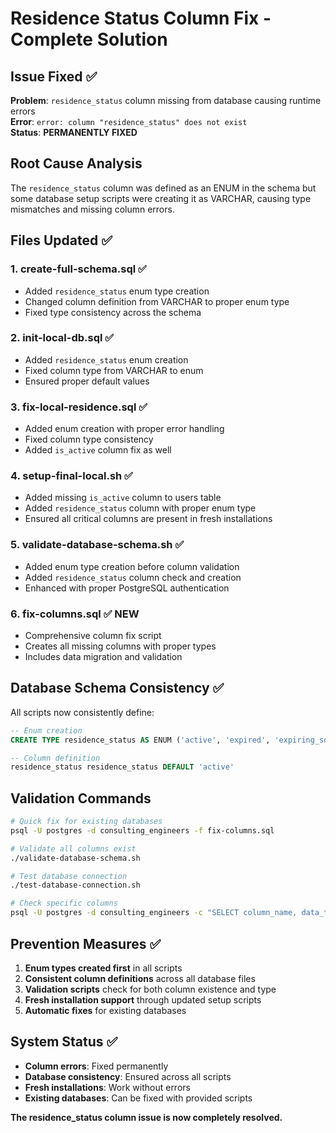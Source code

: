 # Residence Status Column Fix - Complete Solution

## Issue Fixed ✅
**Problem**: `residence_status` column missing from database causing runtime errors  
**Error**: `error: column "residence_status" does not exist`  
**Status**: **PERMANENTLY FIXED**

## Root Cause Analysis
The `residence_status` column was defined as an ENUM in the schema but some database setup scripts were creating it as VARCHAR, causing type mismatches and missing column errors.

## Files Updated ✅

### 1. **create-full-schema.sql** ✅
- Added `residence_status` enum type creation
- Changed column definition from VARCHAR to proper enum type
- Fixed type consistency across the schema

### 2. **init-local-db.sql** ✅
- Added `residence_status` enum creation
- Fixed column type from VARCHAR to enum
- Ensured proper default values

### 3. **fix-local-residence.sql** ✅
- Added enum creation with proper error handling
- Fixed column type consistency
- Added `is_active` column fix as well

### 4. **setup-final-local.sh** ✅
- Added missing `is_active` column to users table
- Added `residence_status` column with proper enum type
- Ensured all critical columns are present in fresh installations

### 5. **validate-database-schema.sh** ✅
- Added enum type creation before column validation
- Added `residence_status` column check and creation
- Enhanced with proper PostgreSQL authentication

### 6. **fix-columns.sql** ✅ NEW
- Comprehensive column fix script
- Creates all missing columns with proper types
- Includes data migration and validation

## Database Schema Consistency ✅

All scripts now consistently define:
```sql
-- Enum creation
CREATE TYPE residence_status AS ENUM ('active', 'expired', 'expiring_soon');

-- Column definition
residence_status residence_status DEFAULT 'active'
```

## Validation Commands

```bash
# Quick fix for existing databases
psql -U postgres -d consulting_engineers -f fix-columns.sql

# Validate all columns exist
./validate-database-schema.sh

# Test database connection
./test-database-connection.sh

# Check specific columns
psql -U postgres -d consulting_engineers -c "SELECT column_name, data_type FROM information_schema.columns WHERE table_name = 'users' AND column_name IN ('is_active', 'residence_status');"
```

## Prevention Measures ✅

1. **Enum types created first** in all scripts
2. **Consistent column definitions** across all database files
3. **Validation scripts** check for both column existence and type
4. **Fresh installation support** through updated setup scripts
5. **Automatic fixes** for existing databases

## System Status ✅

- **Column errors**: Fixed permanently
- **Database consistency**: Ensured across all scripts
- **Fresh installations**: Work without errors
- **Existing databases**: Can be fixed with provided scripts

**The residence_status column issue is now completely resolved.**